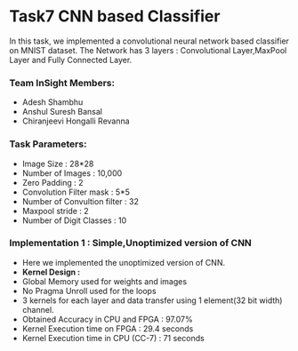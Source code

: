 # Task7 CNN based Classifier
In this task, we implemented a convolutional neural network based classifier on MNIST dataset. The Network has 3 layers : Convolutional Layer,MaxPool Layer and Fully Connected Layer.

### Team InSight Members:
- Adesh Shambhu
- Anshul Suresh Bansal
- Chiranjeevi Hongalli Revanna

### Task Parameters:
- Image Size : 28*28
- Number of Images : 10,000
- Zero Padding : 2
- Convolution Filter mask : 5*5
- Number of Convultion filter : 32
- Maxpool stride : 2
- Number of Digit Classes : 10

### Implementation 1 : Simple,Unoptimized version of CNN
- Here we implemented the unoptimized version of CNN.  
- **Kernel Design :**
 - Global Memory used for weights and images
 - No Pragma Unroll used for the loops
 - 3 kernels for each layer and data transfer using 1 element(32 bit width) channel.  
- Obtained Accuracy in CPU and FPGA : 97.07%
- Kernel Execution time on FPGA : 29.4 seconds
- Kernel Execution time in CPU (CC-7) : 71 seconds
